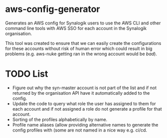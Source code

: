 # aws-config-generator

Generates an AWS config for Synalogik users to use the AWS CLI and other command line tools with AWS SSO for each account in the Synalogik organisation.

This tool was created to ensure that we can easily create the configurations for these accounts without risk of human error which could result in big problems (e.g. aws-nuke getting ran in the wrong account would be *bad*).


# TODO List
* Figure out why the syn-master account is not part of the list and if not returned by the organisation API have it automatically added to the config.
* Update the code to query what role the user has assigned to them for each account and if not assigned a role do not generate a profile for that account.
* Sorting of the profiles alphabetically by name.
* Profile name aliases (allow providing alternative names to generate the config profiles with (some are not named in a nice way e.g. ci/cd.

